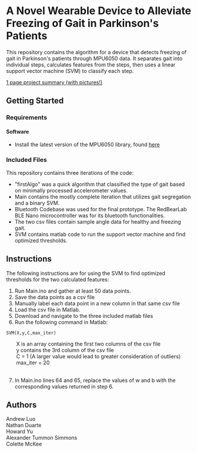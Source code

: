 # A Novel Wearable Device to Alleviate Freezing of Gait in Parkinson's Patients

This repository contains the algorithm for a device that detects freezing of gait in Parkinson's patients through MPU6050 data. It separates gait into individual steps, calculates features from the steps, then uses a linear support vector machine (SVM) to classify each step.

[1 page project summary (with pictures!)](https://drive.google.com/file/d/1soIrgk60Apn2dH2Q9rNKHtnACKmGRsOp/view)

## Getting Started
### Requirements
#### Software
* Install the latest version of the MPU6050 library, found [here](https://github.com/jrowberg/i2cdevlib/tree/master/Arduino/MPU6050)

### Included Files
This repository contains three iterations of the code: 
* "firstAlgo" was a quick algorithm that classified the type of gait based on minimally processed accelerometer values. 
* Main contains the mostly complete iteration that utilizes gait segregation and a binary SVM. 
* Bluetooth Codebase was used for the final prototype. The RedBearLab BLE Nano microcontroller was for its bluetooth functionalities. 
* The two csv files contain sample angle data for healthy and freezing gait. 
* SVM contains matlab code to run the support vector machine and find optimized thresholds. 


## Instructions

The following instructions are for using the SVM to find optimized thresholds for the two calculated features: 

1. Run Main.ino and gather at least 50 data points. 
2. Save the data points as a csv file
3. Manually label each data point in a new column in that same csv file
4. Load the csv file in Matlab.
5. Download and navigate to the three included matlab files
6. Run the following command in Matlab: 
```
SVM(X,y,C,max_iter)
```
&nbsp;&nbsp;&nbsp;&nbsp;&nbsp;&nbsp; X is an array containing the first two columns of the csv file <br/>
&nbsp;&nbsp;&nbsp;&nbsp;&nbsp;&nbsp; y contains the 3rd column of the csv file<br/>
&nbsp;&nbsp;&nbsp;&nbsp;&nbsp;&nbsp; C = 1 (A larger value would lead to greater consideration of outliers)<br/>
&nbsp;&nbsp;&nbsp;&nbsp;&nbsp;&nbsp; max_iter = 20<br/><br/>

7. In Main.ino lines 64 and 65, replace the values of w and b with the corresponding values returned in step 6. 


## Authors

Andrew Luo <br/>
Nathan Duarte <br/>
Howard Yu<br/>
Alexander Tummon Simmons<br/>
Colette McKee 
